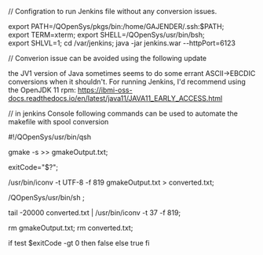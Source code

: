 
// Configration to run Jenkins file without any conversion issues. 

export PATH=/QOpenSys/pkgs/bin:/home/GAJENDER/.ssh:$PATH;
export TERM=xterm;
export SHELL=/QOpenSys/usr/bin/bsh;
export SHLVL=1;
cd /var/jenkins;
java -jar jenkins.war --httpPort=6123

// Converion issue can be avoided using the following update 

the JV1 version of Java sometimes seems to do some errant ASCII->EBCDIC conversions when it shouldn't. 
For running Jenkins, I'd recommend using the OpenJDK 11 rpm: https://ibmi-oss-docs.readthedocs.io/en/latest/java11/JAVA11_EARLY_ACCESS.html

// in jenkins Console following commands can be used to automate the makefile with spool conversion 

#!/QOpenSys/usr/bin/qsh

gmake -s >> gmakeOutput.txt;

exitCode="$?";

/usr/bin/iconv -t UTF-8 -f 819 gmakeOutput.txt > converted.txt;

/QOpenSys/usr/bin/sh ;

tail -20000 converted.txt | /usr/bin/iconv -t 37 -f 819;

rm gmakeOutput.txt;
rm converted.txt;

if test $exitCode -gt 0
then
	false
else
	true
fi
